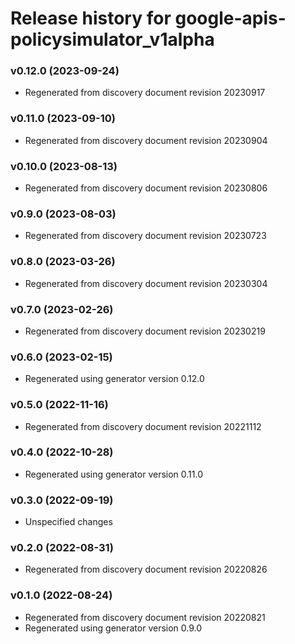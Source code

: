# Release history for google-apis-policysimulator_v1alpha

### v0.12.0 (2023-09-24)

* Regenerated from discovery document revision 20230917

### v0.11.0 (2023-09-10)

* Regenerated from discovery document revision 20230904

### v0.10.0 (2023-08-13)

* Regenerated from discovery document revision 20230806

### v0.9.0 (2023-08-03)

* Regenerated from discovery document revision 20230723

### v0.8.0 (2023-03-26)

* Regenerated from discovery document revision 20230304

### v0.7.0 (2023-02-26)

* Regenerated from discovery document revision 20230219

### v0.6.0 (2023-02-15)

* Regenerated using generator version 0.12.0

### v0.5.0 (2022-11-16)

* Regenerated from discovery document revision 20221112

### v0.4.0 (2022-10-28)

* Regenerated using generator version 0.11.0

### v0.3.0 (2022-09-19)

* Unspecified changes

### v0.2.0 (2022-08-31)

* Regenerated from discovery document revision 20220826

### v0.1.0 (2022-08-24)

* Regenerated from discovery document revision 20220821
* Regenerated using generator version 0.9.0

